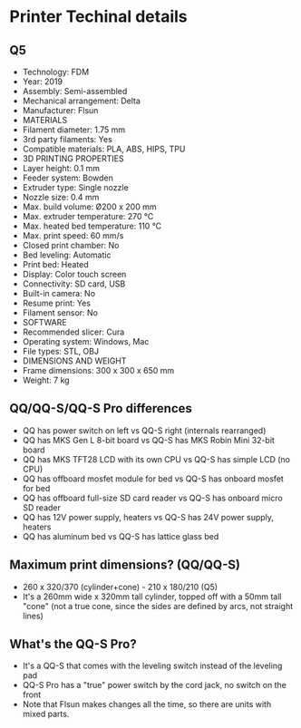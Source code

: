 # Printer Techinal details

## Q5

 * Technology: FDM
 * Year: 2019
 * Assembly: Semi-assembled
 * Mechanical arrangement: Delta
 * Manufacturer: Flsun
 * MATERIALS
 * Filament diameter: 1.75 mm
 * 3rd party filaments: Yes
 * Compatible materials: PLA, ABS, HIPS, TPU
 * 3D PRINTING PROPERTIES
 * Layer height: 0.1 mm
 * Feeder system: Bowden
 * Extruder type: Single nozzle
 * Nozzle size: 0.4 mm
 * Max. build volume: Ø200 x 200 mm
 * Max. extruder temperature: 270 °C
 * Max. heated bed temperature: 110 °C
 * Max. print speed: 60 mm/s
 * Closed print chamber: No
 * Bed leveling: Automatic
 * Print bed: Heated
 * Display: Color touch screen
 * Connectivity: SD card, USB
 * Built-in camera: No
 * Resume print: Yes
 * Filament sensor: No
 * SOFTWARE
 * Recommended slicer: Cura
 * Operating system: Windows, Mac
 * File types: STL, OBJ
 * DIMENSIONS AND WEIGHT
 * Frame dimensions: 300 x 300 x 650 mm
 * Weight: 7 kg

## QQ/QQ-S/QQ-S Pro differences

- QQ has power switch on left vs QQ-S right (internals rearranged)
- QQ has MKS Gen L 8-bit board vs QQ-S has MKS Robin Mini 32-bit board
- QQ has MKS TFT28 LCD with its own CPU vs QQ-S has simple LCD (no CPU)
- QQ has offboard mosfet module for bed vs QQ-S has onboard mosfet for bed
- QQ has offboard full-size SD card reader vs QQ-S has onboard micro SD reader
- QQ has 12V power supply, heaters vs QQ-S has 24V power supply, heaters
- QQ has aluminum bed vs QQ-S has lattice glass bed

## Maximum print dimensions? (QQ/QQ-S)

- 260 x 320/370 (cylinder+cone) - 210 x 180/210 (Q5)
- It's a 260mm wide x 320mm tall cylinder, topped off with a 50mm tall "cone" (not a true cone, since the sides are defined by arcs, not straight lines)

## What's the QQ-S Pro?

- It's a QQ-S that comes with the leveling switch instead of the leveling pad
- QQ-S Pro has a "true" power switch by the cord jack, no switch on the front
- Note that Flsun makes changes all the time, so there are units with mixed parts.